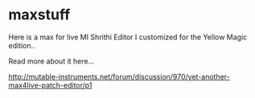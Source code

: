 maxstuff
========

Here is a max for live MI Shrithi Editor I customized for the Yellow Magic edition..

Read more about it here...

http://mutable-instruments.net/forum/discussion/970/yet-another-max4live-patch-editor/p1
